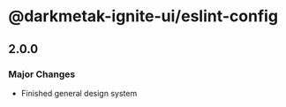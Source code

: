 # @darkmetak-ignite-ui/eslint-config

## 2.0.0

### Major Changes

- Finished general design system
